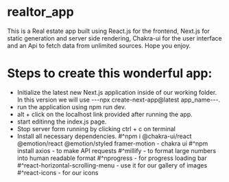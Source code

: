 # realtor_app
This is a Real estate app built using React.js for the frontend, Next.js for static generation and server side rendering, Chakra-ui for the user interface and an Api to fetch data from unlimited sources. Hope you enjoy.
# Steps to create this wonderful app:
* Initialize the latest new Next.js application inside of our working folder. In this version we will use ---npx create-next-app@latest app_name---.
* run the application using npm run dev.
* alt + click on the localhost link provided after running the app.
* start editinng the index.js page.
* Stop server form running by clicking ctrl + c on terminal
* Install all necessary dependencies.
#^npm i @chakra-ui/react @emotion/react @emotion/styled framer-motion - chakra ui
#^npm install axios - to make API requests
#^millify - to format large numbers into human readable format
#^nprogress - for progress loading bar
#^react-horizontal-scrolling-menu - use it for our gallery of images
#^react-icons - for our icons
